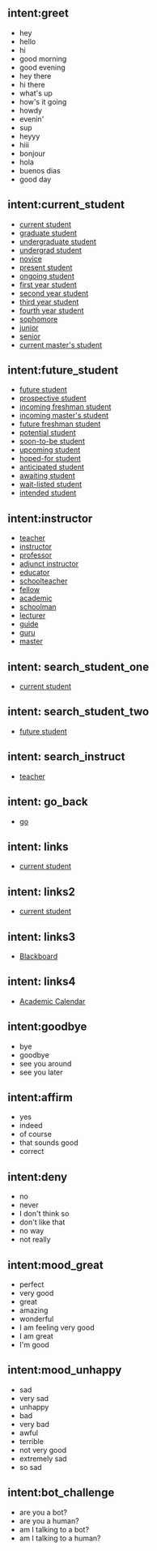 ## intent:greet
- hey
- hello
- hi
- good morning
- good evening
- hey there
- hi there
- what's up
- how's it going
- howdy
- evenin'
- sup
- heyyy
- hiii
- bonjour
- hola
- buenos dias
- good day

## intent:current_student
- [current student](stud_one)
- [graduate student](stud_one)
- [undergraduate student](stud_one)
- [undergrad student](stud_one)
- [novice](stud_one)
- [present student](stud_one)
- [ongoing student](stud_one)
- [first year student](stud_one)
- [second year student](stud_one)
- [third year student](stud_one)
- [fourth year student](stud_one)
- [sophomore](stud_one)
- [junior](stud_one)
- [senior](stud_one)
- [current master's student](stud_one)


## intent:future_student
- [future student](stud_two)
- [prospective student](stud_two)
- [incoming freshman student](stud_two)
- [incoming master's student](stud_two)
- [future freshman student](stud_two)
- [potential student](stud_two)
- [soon-to-be student](stud_two)
- [upcoming student](stud_two)
- [hoped-for student](stud_two)
- [anticipated student](stud_two)
- [awaiting student](stud_two)
- [wait-listed student](stud_two)
- [intended student](stud_two)

## intent:instructor
- [teacher](instruct)
- [instructor](instruct)
- [professor](instruct)
- [adjunct instructor](instruct)
- [educator](instruct)
- [schoolteacher](instruct)
- [fellow](instruct)
- [academic](instruct)
- [schoolman](instruct)
- [lecturer](instruct)
- [guide](instruct)
- [guru](instruct)
- [master](instruct)

## intent: search_student_one
- [current student](stud_one)

## intent: search_student_two
- [future student](stud_two)

## intent: search_instruct
- [teacher](instruct)

## intent: go_back
- [go](back)

## intent: links
- [current student](link)

## intent: links2
- [current student](link2)

## intent: links3
- [Blackboard](link3)

## intent: links4
- [Academic Calendar](link4)

## intent:goodbye
- bye
- goodbye
- see you around
- see you later

## intent:affirm
- yes
- indeed
- of course
- that sounds good
- correct

## intent:deny
- no
- never
- I don't think so
- don't like that
- no way
- not really

## intent:mood_great
- perfect
- very good
- great
- amazing
- wonderful
- I am feeling very good
- I am great
- I'm good

## intent:mood_unhappy
- sad
- very sad
- unhappy
- bad
- very bad
- awful
- terrible
- not very good
- extremely sad
- so sad

## intent:bot_challenge
- are you a bot?
- are you a human?
- am I talking to a bot?
- am I talking to a human?
